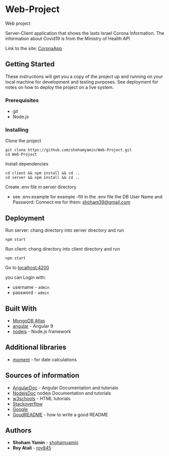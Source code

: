 # Web-Project
Web project

Server-Client application that shows the lasts Israel Corona Information.
The information about Covid19 is from the Ministry of Health API

Link to the site: [CoronaApp](https://shohamyamin.github.io/Web-Project/)

## Getting Started

These instructions will get you a copy of the project up and running on your local machine for development and testing purposes. See deployment for notes on how to deploy the project on a live system.

### Prerequisites

- git
- Node.js

### Installing

Clone the project

```
git clone https://github.com/shohamyamin/Web-Project.git
cd Web-Project

```

Install dependencies

```
cd client && npm install && cd ..
cd server && npm install && cd ..

```
Create .env file in server directory
- see .env.example for example
-fill in the .env file the DB User Name and Password: Connect me for them: shoham39@gmail.com

## Deployment

Run server:
chang directory into server directory and run

```
npm start
```

Run client:
chang directory into client directory and run

```
npm start
```

Go to [localhost:4200](http://localhost:4200) 

you can Login with:
- username - `admin`
- password - `admin`

## Built With
- [MongoDB Atlas](https://www.mongodb.com/cloud/atlas)
- [angular](https://angular.io) - Angular 9
- [nodejs](https://nodejs.org) - Node.js framework

## Additional libraries

- [moment](https://www.npmjs.com/package/moment) - for date calculations

## Sources of information

- [AngularDoc](https://angular.io/docs) - Angular Documentation and tutorials
- [NodejsDoc](https://nodejs.org/en/docs/guides/getting-started-guide/) nodejs Documentation and tutorials
- [w3schools](https://www.w3schools.com/html/) - HTML tutorials
- [Stackoverflow](https://stackoverflow.com/questions)
- [Google](https://www.google.com/)
- [GoodREADME](https://gist.github.com/PurpleBooth/109311bb0361f32d87a2) - how to write a good README


## Authors

- **Shoham Yamin** - [shohamyamin](https://github.com/shohamyamin)
- **Roy Atali** - [roy845](https://github.com/roy845)
